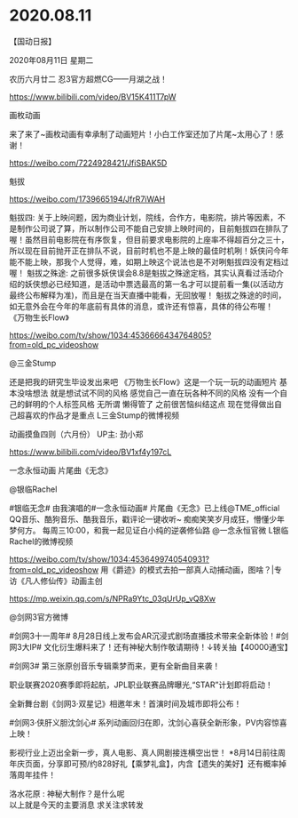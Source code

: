 # 2020.08.11


【国动日报】

2020年08月11日  星期二

农历六月廿二
忍3官方超燃CG——月湖之战！

https://www.bilibili.com/video/BV15K411T7pW


画枚动画

来了来了~画枚动画有幸承制了动画短片！小白工作室还加了片尾~太用心了！感谢！

https://weibo.com/7224928421/JfiSBAK5D

魁拔

https://weibo.com/1739665194/JfrR7iWAH

魁拔四:
  关于上映问题，因为商业计划，院线，合作方，电影院，排片等因素，不是制作公司说了算，所以制作公司不能自己安排上映时间的，目前魁拔四在排队了喔！虽然目前电影院在有序恢复，但目前要求电影院的上座率不得超百分之三十，所以现在目前抛开正在排队不说，目前时机也不是上映的最佳时机咧！妖侠问今年能不能上映，那我个人觉得，难，如期上映这个说法也是不对咧魁拔四没有定档过喔！
魁拔之殊途:
   之前很多妖侠误会8.8是魁拔之殊途定档，其实认真看过活动介绍的妖侠想必已经知道，是活动中票选最高的第一名才可以提前看一集(以活动方最终公布解释为准)，而且是在当天直播中能看，无回放喔！
魁拔之殊途的时间，如无意外会在今年的年底前有具体的消息，或许还有惊喜，具体的待公布喔！
《万物生长Flow》

https://weibo.com/tv/show/1034:4536666434764805?from=old_pc_videoshow

@三金Stump    

还是把我的研究生毕设发出来吧 《万物生长Flow》这是一个玩一玩的动画短片 基本没啥想法 就是想试试不同的风格 感觉自己一直在玩各种不同的风格 没有一个自己的鲜明的个人标签风格 无所谓 懒得管了 之前很苦恼纠结这点 现在觉得做出自己超喜欢的作品才是重点  L三金Stump的微博视频                          

                                 
动画摸鱼四则（六月份） UP主: 劲小郑

https://www.bilibili.com/video/BV1xf4y197cL


一念永恒动画 片尾曲《无念》

@银临Rachel 

#银临无念# 由我演唱的#一念永恒动画# 片尾曲《无念》已上线@TME_official QQ音乐、酷狗音乐、酷我音乐，戳评论一键收听~
痴痴笑笑岁月成狂，懵懂少年梦何方。
每周三10:00，和我一起见证白小纯的逆袭修仙路
@一念永恒官微  L银临Rachel的微博视频  

https://weibo.com/tv/show/1034:4536499740540931?from=old_pc_videoshow
用《爵迹》的模式去拍一部真人动捕动画，图啥？|专访《凡人修仙传》动画主创

https://mp.weixin.qq.com/s/NPRa9Ytc_03qUrUp_vQ8Xw


@剑网3官方微博                            

#剑网3十一周年# 8月28日线上发布会AR沉浸式剧场直播技术带来全新体验！#剑网3大IP# 文化衍生爆料来了！还有神秘大制作敬请期待！↓转关抽【40000通宝】

#剑网3# 第三张原创音乐专辑乘梦而来，更有全新曲目来袭！

职业联赛2020赛季即将起航，JPL职业联赛品牌曝光,“STAR”计划即将启动！

全新舞台剧《剑网3·双星记》相邀年末！首演时间及城市即将公布！

#剑网3·侠肝义胆沈剑心# 系列动画回归在即，沈剑心喜获全新形象，PV内容惊喜上映！

影视行业上迈出全新一步，真人电影、真人网剧接连横空出世！
*8月14日前往周年庆页面，分享即可预/约828好礼【乘梦礼盒】，内含【遗失的美好】还有概率掉落周年挂件！


洛水花原 : 神秘大制作？是什么呢           
以上就是今天的主要消息
求关注求转发




